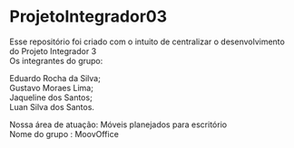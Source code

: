 # ProjetoIntegrador03
Esse repositório foi criado com o intuito de centralizar o desenvolvimento do Projeto Integrador 3<br>
Os integrantes do grupo:<br>

Eduardo Rocha da Silva;<br>
Gustavo Moraes Lima;<br>
Jaqueline dos Santos;<br>
Luan Silva dos Santos.<br>

Nossa área de atuação: Móveis planejados para escritório<br>
Nome do grupo : MoovOffice
